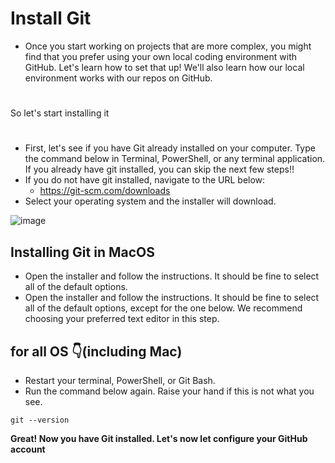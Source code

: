 # Install Git
- Once you start working on projects that are more complex, you might find that you prefer using your own local coding environment with GitHub. Let's learn how to set that up! We'll also learn how our local environment works with our repos on GitHub. 
#
So let's start installing it
#

- First, let's see if you have Git already installed on your computer. Type the command below in Terminal, PowerShell, or any terminal application. If you already have git installed, you can skip the next few steps!!
- If you do not have git installed, navigate to the URL below:
  - https://git-scm.com/downloads
- Select your operating system and the installer will download. 

![image](https://user-images.githubusercontent.com/71369943/125101054-6b7f9780-e0f7-11eb-9766-e3329d9e47e6.png)

## Installing Git in MacOS
- Open the installer and follow the instructions. It should be fine to select all of the default options. 
- Open the installer and follow the instructions. It should be fine to select all of the default options, except for the one below. We recommend choosing your preferred text editor in this step. 
## for all OS 👇(including Mac)
- Restart your terminal, PowerShell, or Git Bash. 
- Run the command below again. Raise your hand if this is not what you see. 
```
git --version
```

**Great! Now you have Git installed. Let's now let configure your GitHub account**
